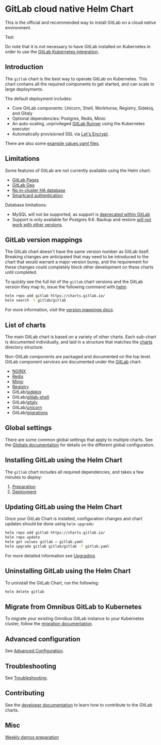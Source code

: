 # GitLab cloud native Helm Chart

This is the official and recommended way to install GitLab on a cloud native environment.

Test

Do note that it is not necessary to have GitLab installed on Kubernetes in order to use
the [GitLab Kubernetes integration](https://docs.gitlab.com/ee/user/project/clusters/).

## Introduction

The `gitlab` chart is the best way to operate GitLab on Kubernetes. This chart
contains all the required components to get started, and can scale to large deployments.

The default deployment includes:

- Core GitLab components: Unicorn, Shell, Workhorse, Registry, Sidekiq, and Gitaly
- Optional dependencies: Postgres, Redis, Minio
- An auto-scaling, unprivileged [GitLab Runner](https://docs.gitlab.com/runner/) using the Kubernetes executor
- Automatically provisioned SSL via [Let's Encrypt](https://letsencrypt.org/).

There are also some [example values.yaml files](https://gitlab.com/charts/gitlab/tree/master/examples).

## Limitations

Some features of GitLab are not currently available using the Helm chart:

- [GitLab Pages](https://gitlab.com/charts/gitlab/issues/37)
- [GitLab Geo](https://gitlab.com/charts/gitlab/issues/8)
- [No in-cluster HA database](https://gitlab.com/charts/gitlab/issues/48)
- [Smartcard authentication](https://gitlab.com/charts/gitlab/issues/988)

Database limitations:

- MySQL will not be supported, as support is [deprecated within GitLab](https://docs.gitlab.com/omnibus/settings/database.html#using-a-mysql-database-management-server-enterprise-edition-only)
- Support is only available for Postgres 9.6. Backup and restore [will not work with other versions](https://gitlab.com/charts/gitlab/issues/852).

## GitLab version mappings

The GitLab chart doesn't have the same version number as GitLab itself.
Breaking changes are anticipated that may need to be introduced to the chart
that would warrant a major version bump, and the requirement for these changes
could completely block other development on these charts until completed.

To quickly see the full list of the `gitlab` chart versions and the GitLab version
they map to, issue the following command with [helm](installation/tools.md#helm):

```sh
helm repo add gitlab https://charts.gitlab.io/
helm search -l gitlab/gitlab
```

For more information, visit the [version mappings docs](installation/version_mappings.md).

## List of charts

The main GitLab chart is based on a variety of other charts. Each sub-chart is
documented individually, and laid in a structure that matches the
[charts](https://gitlab.com/charts/gitlab/tree/master/charts) directory structure.

Non-GitLab components are packaged and documented on the top level. GitLab
component services are documented under the [GitLab](charts/gitlab/index.md) chart:

- [NGINX](charts/nginx/index.md)
- [Redis](charts/redis/index.md)
- [Minio](charts/minio/index.md)
- [Registry](charts/registry/index.md)
- GitLab/[sidekiq](charts/gitlab/sidekiq/index.md)
- GitLab/[gitlab-shell](charts/gitlab/gitlab-shell/index.md)
- GitLab/[gitaly](charts/gitlab/gitaly/index.md)
- GitLab/[unicorn](charts/gitlab/unicorn/index.md)
- GitLab/[migrations](charts/gitlab/migrations/index.md)

## Global settings

There are some common global settings that apply to multiple charts. See the
[Globals documentation](charts/globals.md) for details on the different global
configuration.

## Installing GitLab using the Helm Chart

The `gitlab` chart includes all required dependencies, and takes a few minutes
to deploy:

1. [Preparation](installation/index.md)
1. [Deployment](installation/deployment.md)

## Updating GitLab using the Helm Chart

Once your GitLab Chart is installed, configuration changes and chart updates
should be done using `helm upgrade`:

```sh
helm repo add gitlab https://charts.gitlab.io/
helm repo update
helm get values gitlab > gitlab.yaml
helm upgrade gitlab gitlab/gitlab -f gitlab.yaml
```

For more detailed information see [Upgrading](installation/upgrade.md).

## Uninstalling GitLab using the Helm Chart

To uninstall the GitLab Chart, run the following:

```sh
helm delete gitlab
```

## Migrate from Omnibus GitLab to Kubernetes

To migrate your existing Omnibus GitLab instance to your Kubernetes cluster,
follow the [migration documentation](installation/migration/index.md).

## Advanced configuration

See [Advanced Configuration](advanced/index.md).

## Troubleshooting

See [Troubleshooting](troubleshooting/index.md).

## Contributing

See the [developer documentation](development/index.md) to learn how to contribute
to the GitLab charts.

## Misc

[Weekly demos preparation](development/preparation/index.md)
